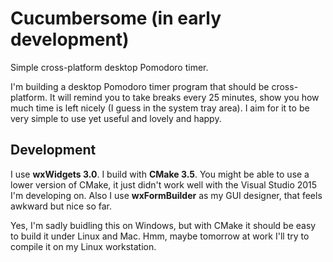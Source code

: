 # Cucumbersome (in early development)
Simple cross-platform desktop Pomodoro timer.

I'm building a desktop Pomodoro timer program that should be cross-platform. It will remind you to take breaks every 25 minutes, show you how much time is left nicely (I guess in the system tray area). I aim for it to be very simple to use yet useful and lovely and happy.

## Development

I use **wxWidgets 3.0**. I build with **CMake 3.5**. You might be able to use a lower version of CMake, it just didn't work well with the Visual Studio 2015 I'm developing on. Also I use **wxFormBuilder** as my GUI designer, that feels awkward but nice so far.

Yes, I'm sadly buidling this on Windows, but with CMake it should be easy to build it under Linux and Mac. Hmm, maybe tomorrow at work I'll try to compile it on my Linux workstation.
